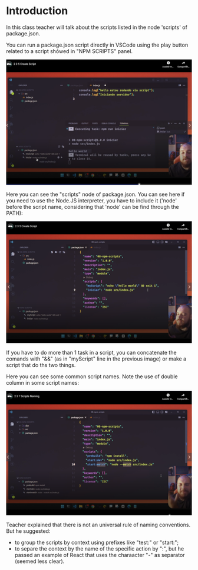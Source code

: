 # Introduction

In this class teacher will talk about the scripts listed in the node 'scripts' of package.json.

You can run a package.json script directly in VSCode using the play button related to a script shówed in "NPM SCRIPTS" panel.

![running a package.json script directly in VSCode](images/running-a-npm-script-directly-in-vscode.png)

Here you can see the "scripts" node of package.json. You can see here if you need to use the Node.JS interpreter, you have to include it ('node' before the script name, considering that 'node' can be find through the PATH):

![package.json scripts](images/example-of-package-json-script.png)

If you have to do more than 1 task in a script, you can concatenate the comands with "&&" (as in "myScript" line in the previous image) or make a script that do ths two things.

Here you can see some common script names. Note the use of double column in some script names:

![common scripts](images/common-scripts.png)

Teacher explained that there is not an universal rule of naming conventions. But he suggested:

- to group the scripts by context using prefixes like "test:" or "start:";
- to separe the context by the name of the specific action by ":", but he passed an example of React that uses the charaacter "-" as separator (seemed less clear).
